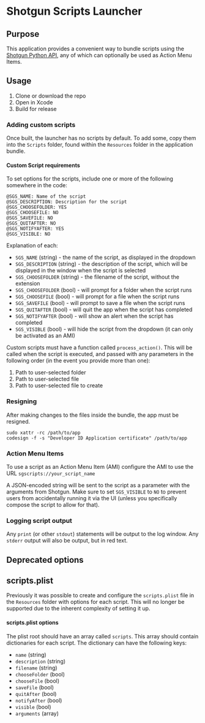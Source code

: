 # Shotgun Scripts Launcher

## Purpose
This application provides a convenient way to bundle scripts using the [Shotgun Python API](https://github.com/shotgunsoftware/python-api), any of which can optionally be used as Action Menu Items.

## Usage
1. Clone or download the repo
1. Open in Xcode
1. Build for release

### Adding custom scripts
Once built, the launcher has no scripts by default. To add some, copy them into the `Scripts` folder, found within the `Resources` folder in the application bundle.

#### Custom Script requirements
To set options for the scripts, include one or more of the following somewhere in the code:

```
@SGS_NAME: Name of the script
@SGS_DESCRIPTION: Description for the script
@SGS_CHOOSEFOLDER: YES
@SGS_CHOOSEFILE: NO
@SGS_SAVEFILE: NO
@SGS_QUITAFTER: NO
@SGS_NOTIFYAFTER: YES
@SGS_VISIBLE: NO
```

Explanation of each:
- `SGS_NAME` (string) - the name of the script, as displayed in the dropdown
- `SGS_DESCRIPTION` (string) - the description of the script, which will be displayed in the window when the script is selected
- `SGS_CHOOSEFOLDER` (string) - the filename of the script, without the extension
- `SGS_CHOOSEFOLDER` (bool) - will prompt for a folder when the script runs
- `SGS_CHOOSEFILE` (bool) - will prompt for a file when the script runs
- `SGS_SAVEFILE` (bool) - will prompt to save a file when the script runs
- `SGS_QUITAFTER` (bool) - will quit the app when the script has completed
- `SGS_NOTIFYAFTER` (bool) - will show an alert when the script has completed
- `SGS_VISIBLE` (bool) - will hide the script from the dropdown (it can only be activated as an AMI)

Custom scripts must have a function called `process_action()`. This will be called when the script is executed, and passed with any parameters in the following order (in the event you provide more than one):
1. Path to user-selected folder
1. Path to user-selected file
1. Path to user-selected file to create


### Resigning
After making changes to the files inside the bundle, the app must be resigned.

```
sudo xattr -rc /path/to/app
codesign -f -s "Developer ID Application certificate" /path/to/app
```

### Action Menu Items
To use a script as an Action Menu Item (AMI) configure the AMI to use the URL `sgscripts://your_script_name`

A JSON-encoded string will be sent to the script as a parameter with the arguments from Shotgun. Make sure to set `SGS_VISIBLE` to `NO` to prevent users from accidentally running it via the UI (unless you specifically compose the script to allow for that).

### Logging script output
Any `print` (or other `stdout`) statements will be output to the log window. Any `stderr` output will also be output, but in red text.


## Deprecated options

## scripts.plist

Previously it was possible to create and configure the `scripts.plist` file in the `Resources` folder with options for each script. This will no longer be supported due to the inherent complexity of setting it up.

#### scripts.plist options
The plist root should have an array called `scripts`. This array should contain dictionaries for each script. The dictionary can have the following keys:

- `name` (string)
- `description` (string)
- `filename` (string)
- `chooseFolder` (bool)
- `chooseFile` (bool)
- `saveFile` (bool)
- `quitAfter` (bool)
- `notifyAfter` (bool)
- `visible` (bool)
- `arguments` (array)
